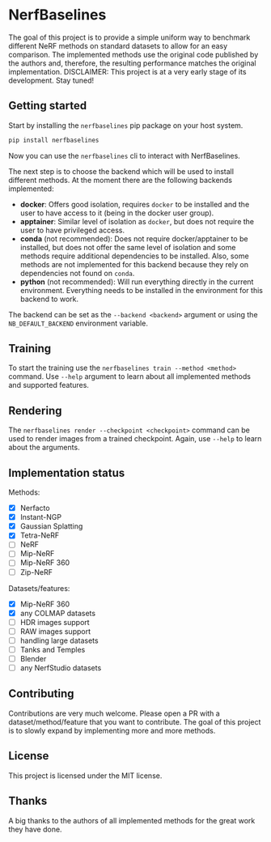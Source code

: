 # NerfBaselines
The goal of this project is to provide a simple uniform way to benchmark different NeRF methods on standard datasets to allow for an easy comparison.
The implemented methods use the original code published by the authors and, therefore, the resulting performance matches the original implementation.
DISCLAIMER: This project is at a very early stage of its development. Stay tuned!

## Getting started
Start by installing the `nerfbaselines` pip package on your host system.
```bash
pip install nerfbaselines
```
Now you can use the `nerfbaselines` cli to interact with NerfBaselines.

The next step is to choose the backend which will be used to install different methods. At the moment there are the following backends implemented:
- **docker**: Offers good isolation, requires `docker` to be installed and the user to have access to it (being in the docker user group).
- **apptainer**: Similar level of isolation as `docker`, but does not require the user to have privileged access.
- **conda** (not recommended): Does not require docker/apptainer to be installed, but does not offer the same level of isolation and some methods require additional
dependencies to be installed. Also, some methods are not implemented for this backend because they rely on dependencies not found on `conda`.
- **python** (not recommended): Will run everything directly in the current environment. Everything needs to be installed in the environment for this backend to work.

The backend can be set as the `--backend <backend>` argument or using the `NB_DEFAULT_BACKEND` environment variable.

## Training
To start the training use the `nerfbaselines train --method <method>` command. Use `--help` argument to learn about all implemented methods and supported features.

## Rendering
The `nerfbaselines render --checkpoint <checkpoint>` command can be used to render images from a trained checkpoint. Again, use `--help` to learn about the arguments.

## Implementation status
Methods:
- [x] Nerfacto
- [x] Instant-NGP
- [x] Gaussian Splatting
- [x] Tetra-NeRF
- [ ] NeRF
- [ ] Mip-NeRF
- [ ] Mip-NeRF 360
- [ ] Zip-NeRF

Datasets/features:
- [x] Mip-NeRF 360
- [x] any COLMAP datasets
- [ ] HDR images support
- [ ] RAW images support
- [ ] handling large datasets
- [ ] Tanks and Temples
- [ ] Blender
- [ ] any NerfStudio datasets

## Contributing
Contributions are very much welcome. Please open a PR with a dataset/method/feature that you want to contribute. The goal of this project is to slowly expand by implementing more and more methods.

## License
This project is licensed under the MIT license.

## Thanks
A big thanks to the authors of all implemented methods for the great work they have done.
